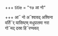 +++
title = "१७ आ नो"

+++
आ᳓ नो अ᳓श्वावद् अश्विना  
वर्ति᳓र् यासिष्टम् मधुपातमा नरा  
गो᳓मद् दस्रा हि᳓रण्यवत्
